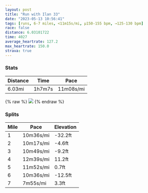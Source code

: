 ```yaml
---
layout: post
title: "Run with Ilan 33"
date: "2023-05-13 10:56:41"
tags: [runs, 6-7 miles, <11m15s/mi, μ150-155 bpm, →125-130 bpm]
race: false
distance: 6.03101722
time: 4027
average_heartrate: 127.2
max_heartrate: 150.0
strava: true
---
```


### Stats

| Distance | Time | Pace |
|----------|------|------|
|6.03mi|1h7m7s|11m08s/mi|

{% raw %}
<img src='https://maps.googleapis.com/maps/api/staticmap?maptype=roadmap&path=enc:chwwFrwsbM_@XUZOLk@\BD`@T?DEHFNJLRPb@b@Hl@AXBFMhA_AvBQdAOFCHPRVJLFPf@x@ZTVj@\v@Rd@X?JIJ]nAU`@M`@g@dAYhAMZMj@w@`CKl@Uz@?DNPpFbD`Ap@pBdAz@r@|@n@VJXF\TTh@ZPXJdANdBf@b@H^RzBr@jA\rAGfCDb@Db@N^X^FVKVYFEf@E|@HFEJo@B_@Tw@x@ExBo@d@Af@On@IJ?FFP@nC]v@BXM`@En@Cv@b@`@N\t@FFb@PTdAf@T^^ZAf@KH?hAa@r@NRKJVNTpApAnA^p@LzAPnAJj@R~A~@jDfAdADxAL|EDz@NrA@\F`BBXA\@d@HlAEl@Ff@Ab@Dr@?bARf@BRDtAA^Dd@?lBNtAFfAJf@Ar@D\Ej@Ad@@\JjBGFGRKZIJDZCh@JR?l@Jp@@p@Jd@R^@h@V~@NjDFx@Jd@Ld@RfABlAN|@B`@Db@L^@XR\DRC`@DXAf@D\Jb@E`@@DHJD`ARf@Fv@?tAPlAENDT\VTRb@f@@BFTBn@UPJv@Dt@?XLpAH@Dt@PV@BFF?Oj@_@`@?BBj@Pj@Hd@C\Wv@DXNLJ@@HFDHZYxBOfCAl@@FHFp@Bf@?fCVz@AZHP@VJb@AZDfABDD\ANL`@Db@Nr@Jr@Db@Kd@FLHt@FT?POHHF@FENFLN@DLc@TYJg@C]FyBRE^B`@GDBX?^Kr@Rh@\ANNPL^LbA?n@Ij@?r@j@d@THp@AJEn@FVDV@XHVLhAHl@NbAJVGPFnAAZKZDvBt@\EHG^wB`@]JAd@LfAj@R?TPVLVXN?EBQNIRMz@ITGBXQJSBc@S?aC{@}@UCDCh@QpAIJWSWC[OoAEeBe@YEK@g@Ka@?}@Si@?}AYUK{AYYA[Ec@AWESIEGE_@?c@Fc@EODMEi@D_@AUs@a@sAc@q@]]E_@DSj@DjAAn@Mt@M^EZMLy@]WDUCYKo@Kq@Ce@DyB[qAEmAWa@B{AWu@AoB_@gCWGURmBJwADkAEYBc@L_@F[AGFa@Bi@Rg@H_@CWTqAG[q@Q]@wAMuCI{@MWQQ_@?MBUNSD@b@DV^tBL^J^Dj@?b@Z&key=AIzaSyC1MId7bFpkLXNAaYhBSTb8jLyiSqzbDtM&size=800x800&markers=color:yellow|label:S|40.75666,-73.99818&markers=color:green|label:F|40.71847,-74.01283999999997'>
{% endraw %}

### Splits

| Mile | Pace | Elevation |
|------|------|-----------|
|1|10m36s/mi|-32.2ft|
|2|10m17s/mi|-4.6ft|
|3|10m49s/mi|-9.2ft|
|4|12m39s/mi|11.2ft|
|5|11m52s/mi|0.7ft|
|6|10m36s/mi|-12.5ft|
|7|7m55s/mi|3.3ft|
